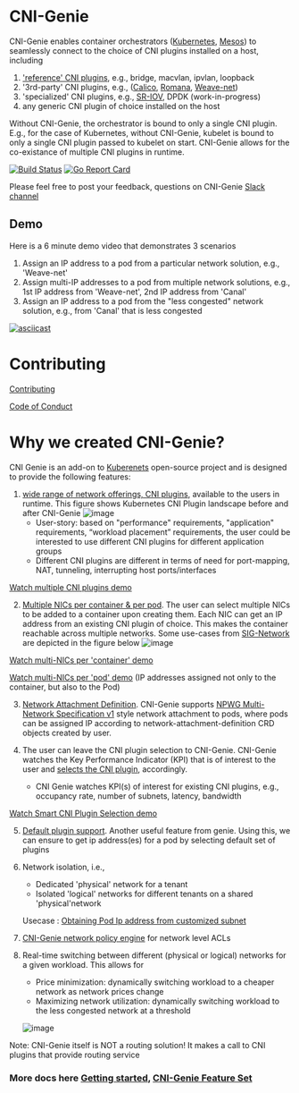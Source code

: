 # CNI-Genie

CNI-Genie enables container orchestrators ([Kubernetes](https://github.com/kubernetes/kubernetes), [Mesos](https://mesosphere.com/)) to seamlessly connect to the choice of CNI plugins installed on a host, including
1. ['reference' CNI plugins](https://github.com/containernetworking/plugins), e.g., bridge, macvlan, ipvlan, loopback
2. '3rd-party' CNI plugins, e.g., ([Calico](https://github.com/projectcalico/calico), [Romana](https://github.com/romana/romana), [Weave-net](https://github.com/weaveworks/weave))
3. 'specialized' CNI plugins, e.g., [SR-IOV](https://github.com/hustcat/sriov-cni), DPDK (work-in-progress)
4. any generic CNI plugin of choice installed on the host

Without CNI-Genie, the orchestrator is bound to only a single CNI plugin. E.g., for the case of Kubernetes, without CNI-Genie, kubelet is bound to only a single CNI plugin passed to kubelet on start. CNI-Genie allows for the co-existance of multiple CNI plugins  in runtime. 

[![Build Status](https://travis-ci.org/cni-genie/CNI-Genie.svg)](https://travis-ci.org/cni-genie/CNI-Genie)
[![Go Report Card](https://goreportcard.com/badge/github.com/cni-genie/CNI-Genie)](https://goreportcard.com/report/github.com/cni-genie/CNI-Genie)

Please feel free to post your feedback, questions on CNI-Genie [Slack channel](https://cni-genie.slack.com/)

## Demo
Here is a 6 minute demo video that demonstrates 3 scenarios
1. Assign an IP address to a pod from a particular network solution, e.g., 'Weave-net'
2. Assign multi-IP addresses to a pod from multiple network solutions, e.g., 1st IP address from 'Weave-net', 2nd IP address from 'Canal'
3. Assign an IP address to a pod from the "less congested" network solution, e.g., from 'Canal' that is less congested

[![asciicast](https://asciinema.org/a/118191.png)](https://asciinema.org/a/118191)

# Contributing
[Contributing](CONTRIBUTING.md)

[Code of Conduct](CODE_OF_CONDUCT.md)

# Why we created CNI-Genie?



CNI Genie is an add-on to [Kuberenets](https://github.com/kubernetes/kubernetes) open-source project and is designed to provide the following features:

1. [wide range of network offerings, CNI plugins](docs/multiple-cni-plugins/README.md), available to the users in runtime. This figure shows Kubernetes CNI Plugin landscape before and after CNI-Genie
   ![image](docs/multiple-cni-plugins/what-cni-genie.png)
    - User-story: based on "performance" requirements, "application" requirements, “workload placement” requirements, the user could be interested to use different CNI plugins for different application groups
    - Different CNI plugins are different in terms of need for port-mapping, NAT, tunneling, interrupting host ports/interfaces
    
[Watch multiple CNI plugins demo](https://github.com/cni-genie/CNI-Genie/blob/master/docs/multiple-cni-plugins/README.md#demo)


2. [Multiple NICs per container & per pod](docs/multiple-ips/README.md). The user can select multiple NICs to be added to a container upon creating them. Each NIC can get an IP address from an existing CNI plugin of choice. This makes the container reachable across multiple networks. Some use-cases from [SIG-Network](https://github.com/kubernetes/community/wiki/SIG-Network) are depicted in the figure below
   ![image](docs/multiple-ips/multi-interface.PNG)
        
[Watch multi-NICs per 'container' demo](https://github.com/cni-genie/CNI-Genie/blob/master/docs/multiple-ips/README.md#demo)

[Watch multi-NICs per 'pod' demo](https://github.com/cni-genie/CNI-Genie/blob/master/docs/multiple-ips/README.md#feature-2-extension-cni-genie-multiple-ip-addresses-per-pod) (IP addresses assigned not only to the container, but also to the Pod)

3. [Network Attachment Definition](docs/network-attachment-definitions/README.md). CNI-Genie supports [NPWG Multi-Network Specification v1](https://github.com/K8sNetworkPlumbingWG/multi-net-spec) style network attachment to pods, where pods can be assigned IP according to network-attachment-definition CRD objects created by user.

4. The user can leave the CNI plugin selection to CNI-Genie. CNI-Genie watches the Key Performance Indicator (KPI) that is of interest to the user and [selects the CNI plugin](docs/smart-cni-genie/README.md), accordingly.
    - CNI Genie watches KPI(s) of interest for existing CNI plugins, e.g., occupancy rate, number of subnets, latency, bandwidth

[Watch Smart CNI Plugin Selection demo](https://github.com/cni-genie/CNI-Genie/blob/master/docs/smart-cni-genie/README.md#demo)


5. [Default plugin support](docs/default-plugin/README.md). Another useful feature from genie. Using this, we can ensure to get ip address(es) for a pod by selecting default set of plugins


6. Network isolation, i.e.,
    - Dedicated 'physical' network for a tenant
    - Isolated 'logical' networks for different tenants on a shared 'physical'network

    Usecase : [Obtaining Pod Ip address from customized subnet](docs/network-isolation/README.md)


7. [CNI-Genie network policy engine](docs/network-policy/README.md) for network level ACLs


8. Real-time switching between different (physical or logical) networks for a given workload. This allows for
    - Price minimization: dynamically switching workload to a cheaper network as network prices change    
    - Maximizing network utilization: dynamically switching workload to the less congested network at a threshold
    
    ![image](docs/network-switching.PNG)



Note: CNI-Genie itself is NOT a routing solution! It makes a call to CNI plugins that provide routing service

### More docs here [Getting started](docs/GettingStarted.md), [CNI-Genie Feature Set](docs/CNIGenieFeatureSet.md)

